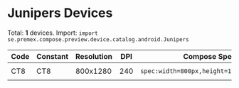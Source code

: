 # Junipers Devices

Total: **1** devices. Import: `import se.premex.compose.preview.device.catalog.android.Junipers`

| Code | Constant | Resolution | DPI | Compose Spec | Preview Usage |
|------|----------|------------|-----|-------------|---------------|
| CT8 | CT8 | 800x1280 | 240 | `spec:width=800px,height=1280px,dpi=240` | `@Preview(device = Junipers.CT8)` |

<!-- Generated automatically. Do not edit manually. -->
